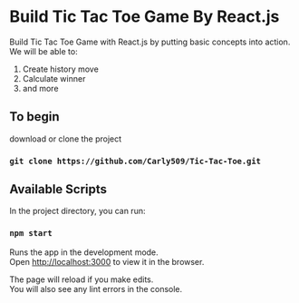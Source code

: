  # Build Tic Tac Toe Game By React.js 

Build Tic Tac Toe Game with React.js by putting basic concepts into action. 
We will be able to:

1. Create history move
2. Calculate winner
3. and more

## To begin

download or clone the project 

### `git clone https://github.com/Carly509/Tic-Tac-Toe.git`
## Available Scripts

In the project directory, you can run:

### `npm start`

Runs the app in the development mode.\
Open [http://localhost:3000](http://localhost:3000) to view it in the browser.

The page will reload if you make edits.\
You will also see any lint errors in the console.

